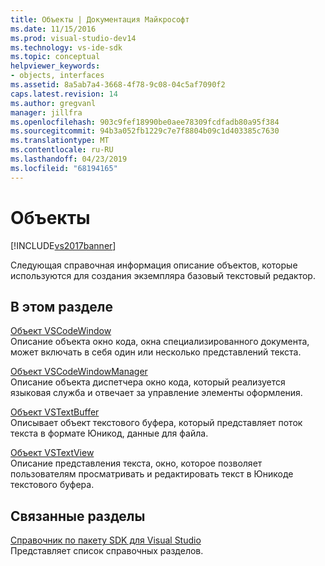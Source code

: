 ```yaml
---
title: Объекты | Документация Майкрософт
ms.date: 11/15/2016
ms.prod: visual-studio-dev14
ms.technology: vs-ide-sdk
ms.topic: conceptual
helpviewer_keywords:
- objects, interfaces
ms.assetid: 8a5ab7a4-3668-4f78-9c08-04c5af7090f2
caps.latest.revision: 14
ms.author: gregvanl
manager: jillfra
ms.openlocfilehash: 903c9fef18990be0aee78309fcdfadb80a95f384
ms.sourcegitcommit: 94b3a052fb1229c7e7f8804b09c1d403385c7630
ms.translationtype: MT
ms.contentlocale: ru-RU
ms.lasthandoff: 04/23/2019
ms.locfileid: "68194165"
---
```

# <a name="objects"></a>Объекты
[!INCLUDE[vs2017banner](../includes/vs2017banner.md)]

Следующая справочная информация описание объектов, которые используются для создания экземпляра базовый текстовый редактор.  
  
## <a name="in-this-section"></a>В этом разделе  
 [Объект VSCodeWindow](../extensibility/vscodewindow-object.md)  
 Описание объекта окно кода, окна специализированного документа, может включать в себя один или несколько представлений текста.  
  
 [Объект VSCodeWindowManager](../extensibility/vscodewindowmanager-object.md)  
 Описание объекта диспетчера окно кода, который реализуется языковая служба и отвечает за управление элементы оформления.  
  
 [Объект VSTextBuffer](../extensibility/vstextbuffer-object.md)  
 Описывает объект текстового буфера, который представляет поток текста в формате Юникод, данные для файла.  
  
 [Объект VSTextView](../extensibility/vstextview-object.md)  
 Описание представления текста, окно, которое позволяет пользователям просматривать и редактировать текст в Юникоде текстового буфера.  
  
## <a name="related-sections"></a>Связанные разделы  
 [Справочник по пакету SDK для Visual Studio](../extensibility/visual-studio-sdk-reference.md)  
 Представляет список справочных разделов.
